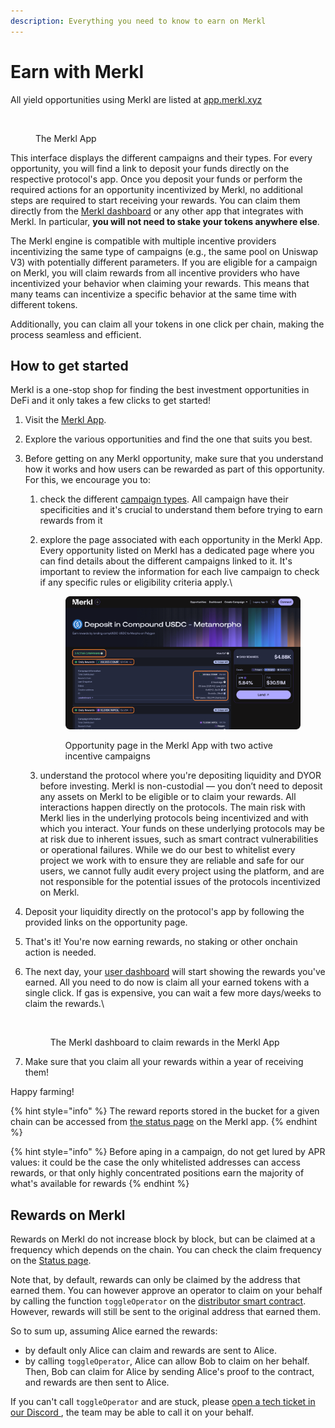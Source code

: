 ```yaml
---
description: Everything you need to know to earn on Merkl
---
```


# Earn with Merkl

All yield opportunities using Merkl are listed at [app.merkl.xyz](https://app.merkl.xyz)

<figure><img src="../.gitbook/assets/Capture d’écran 2025-06-10 à 11.47.52 1.png" alt=""><figcaption><p>The Merkl App</p></figcaption></figure>

This interface displays the different campaigns and their types. For every opportunity, you will find a link to deposit your funds directly on the respective protocol's app. Once you deposit your funds or perform the required actions for an opportunity incentivized by Merkl, no additional steps are required to start receiving your rewards. You can claim them directly from the [Merkl dashboard](https://app.merkl.xyz/user) or any other app that integrates with Merkl. In particular, **you will not need to stake your tokens anywhere else**.

The Merkl engine is compatible with multiple incentive providers incentivizing the same type of campaigns (e.g., the same pool on Uniswap V3) with potentially different parameters. If you are eligible for a campaign on Merkl, you will claim rewards from all incentive providers who have incentivized your behavior when claiming your rewards. This means that many teams can incentivize a specific behavior at the same time with different tokens.

Additionally, you can claim all your tokens in one click per chain, making the process seamless and efficient.

## How to get started

Merkl is a one-stop shop for finding the best investment opportunities in DeFi and it only takes a few clicks to get started!

1. Visit the [Merkl App](https://app.merkl.xyz/).
2. Explore the various opportunities and find the one that suits you best.
3. Before getting on any Merkl opportunity, make sure that you understand how it works and how users can be rewarded as part of this opportunity. For this, we encourage you to:
   1. check the different [campaign types](../merkl-mechanisms/campaign-types/). All campaign have their specificities and it's crucial to understand them before trying to earn rewards from it
   2.  explore the page associated with each opportunity in the Merkl App. Every opportunity listed on Merkl has a dedicated page where you can find details about the different campaigns linked to it. It's important to review the information for each live campaign to check if any specific rules or eligibility criteria apply.\


       <figure><img src="../.gitbook/assets/Group 1.png" alt=""><figcaption><p>Opportunity page in the Merkl App with two active incentive campaigns</p></figcaption></figure>
   3. understand the protocol where you're depositing liquidity and DYOR before investing. Merkl is non-custodial — you don’t need to deposit any assets on Merkl to be eligible or to claim your rewards. All interactions happen directly on the protocols. The main risk with Merkl lies in the underlying protocols being incentivized and with which you interact. Your funds on these underlying protocols may be at risk due to inherent issues, such as smart contract vulnerabilities or operational failures. While we do our best to whitelist every project we work with to ensure they are reliable and safe for our users, we cannot fully audit every project using the platform, and are not responsible for the potential issues of the protocols incentivized on Merkl.
4. Deposit your liquidity directly on the protocol's app by following the provided links on the opportunity page.
5. That's it! You're now earning rewards, no staking or other onchain action is needed.
6.  The next day, your [user dashboard](https://app.merkl.xyz/user/) will start showing the rewards you've earned. All you need to do now is claim all your earned tokens with a single click. If gas is expensive, you can wait a few more days/weeks to claim the rewards.\


    <figure><img src="../.gitbook/assets/Capture d’écran 2025-06-10 à 12.20.32 1.png" alt=""><figcaption><p>The Merkl dashboard to claim rewards in the Merkl App</p></figcaption></figure>
7. Make sure that you claim all your rewards within a year of receiving them!

Happy farming!

{% hint style="info" %}
The reward reports stored in the bucket for a given chain can be accessed from [the status page](https://app.merkl.xyz/status) on the Merkl app.
{% endhint %}

{% hint style="info" %}
Before aping in a campaign, do not get lured by APR values: it could be the case the only whitelisted addresses can access rewards, or that only highly concentrated positions earn the majority of what's available for rewards
{% endhint %}

## Rewards on Merkl

Rewards on Merkl do not increase block by block, but can be claimed at a frequency which depends on the chain. You can check the claim frequency on the [Status page](https://app.merkl.xyz/status).

Note that, by default, rewards can only be claimed by the address that earned them. You can however approve an operator to claim on your behalf by calling the function `toggleOperator` on the [distributor smart contract](https://app.merkl.xyz/status). However, rewards will still be sent to the original address that earned them.

So to sum up, assuming Alice earned the rewards:

* by default only Alice can claim and rewards are sent to Alice.
* by calling `toggleOperator`, Alice can allow Bob to claim on her behalf. Then, Bob can claim for Alice by sending Alice's proof to the contract, and rewards are then sent to Alice.

If you can't call `toggleOperator` and are stuck, please [open a tech ticket in our Discord ](https://discord.com/channels/1209830388726243369/1210212731047776357), the team may be able to call it on your behalf.
